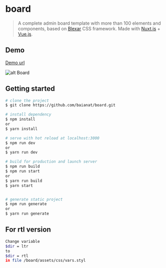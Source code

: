 # board

> A complete admin board template with more than 100 elements and components, based on [Blexar](https://github.com/baianat/blexar) CSS framework.
> Made with [Nuxt.js](https://github.com/nuxt/nuxt.js) + [Vue.js](https://github.com/vuejs/vue).

## Demo

[Demo url](https://baianat.github.io/board/)

![alt Board](https://github.com/baianat/board/blob/master/static/board.jpg)

## Getting started

```bash
# clone the project
$ git clone https://github.com/baianat/board.git

# install dependency
$ npm install
or
$ yarn install

# serve with hot reload at localhost:3000
$ npm run dev
or
$ yarn run dev

# build for production and launch server
$ npm run build
$ npm run start
or
$ yarn run build
$ yarn start


# generate static project
$ npm run generate
or
$ yarn run generate
```

## For rtl version
```bash
Change variable 
$dir = ltr
to
$dir = rtl
in file /board/assets/css/vars.styl
```

